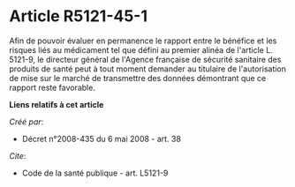 # Article R5121-45-1

Afin de pouvoir évaluer en permanence le rapport entre le bénéfice et les risques liés au médicament tel que défini au
premier alinéa de l'article L. 5121-9, le directeur général de l'Agence française de sécurité sanitaire des produits de santé
peut à tout moment demander au titulaire de l'autorisation de mise sur le marché de transmettre des données démontrant que ce
rapport reste favorable.

**Liens relatifs à cet article**

_Créé par_:

  - Décret n°2008-435 du 6 mai 2008 - art. 38

_Cite_:

  - Code de la santé publique - art. L5121-9
